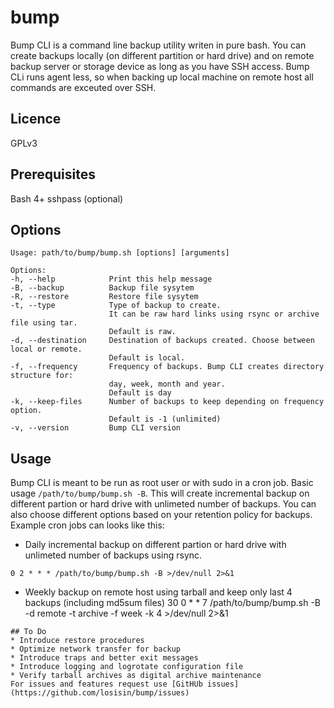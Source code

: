 # bump
Bump CLI is a command line backup utility writen in pure bash. You can create backups locally (on  different partition or hard drive) and on remote backup server or storage device as long as you have SSH access. Bump CLi runs agent less, so when backing up local machine on remote host all commands are exceuted over SSH.
## Licence
GPLv3 
## Prerequisites
Bash 4+
sshpass (optional)
## Options
```
Usage: path/to/bump/bump.sh [options] [arguments]

Options:
-h, --help            Print this help message
-B, --backup          Backup file sysytem
-R, --restore         Restore file sysytem
-t, --type            Type of backup to create.
                      It can be raw hard links using rsync or archive file using tar.
                      Default is raw.
-d, --destination     Destination of backups created. Choose between local or remote.
                      Default is local.
-f, --frequency       Frequency of backups. Bump CLI creates directory structure for:
                      day, week, month and year.
                      Default is day
-k, --keep-files      Number of backups to keep depending on frequency option.
                      Default is -1 (unlimited)
-v, --version         Bump CLI version
```
## Usage
Bump CLI is meant to be run as root user or with sudo in a cron job. 
Basic usage `/path/to/bump/bump.sh -B`. This will create incremental backup on different partion or hard drive with unlimeted number of backups. You can also choose different options based on your retention policy for backups. Example cron jobs can looks like this:
* Daily incremental backup on different partion or hard drive with unlimeted number of backups using rsync.
```
0 2 * * * /path/to/bump/bump.sh -B >/dev/null 2>&1
```
* Weekly backup on remote host using tarball and keep only last 4 backups (including md5sum files)
30 0 * * 7 /path/to/bump/bump.sh -B -d remote -t archive -f week -k 4 >/dev/null 2>&1

```
## To Do
* Introduce restore procedures
* Optimize network transfer for backup
* Introduce traps and better exit messages
* Introduce logging and logrotate configuration file
* Verify tarball archives as digital archive maintenance
For issues and features request use [GitHUb issues](https://github.com/losisin/bump/issues)
